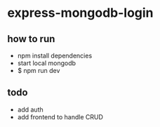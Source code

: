 # express-mongodb-login

##  how to run
* npm install dependencies
* start local mongodb
* $ npm run dev

## todo
* add auth
* add frontend to handle CRUD

